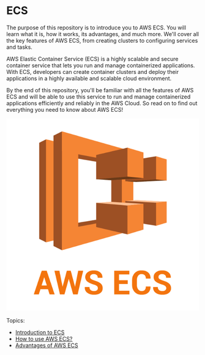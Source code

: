 # ECS

The purpose of this repository is to introduce you to AWS ECS. You will learn what it is, how it works, its advantages, and much more. We'll cover all the key features of AWS ECS, from creating clusters to configuring services and tasks.

AWS Elastic Container Service (ECS) is a highly scalable and secure container service that lets you run and manage containerized applications. With ECS, developers can create container clusters and deploy their applications in a highly available and scalable cloud environment.

By the end of this repository, you'll be familiar with all the features of AWS ECS and will be able to use this service to run and manage containerized applications efficiently and reliably in the AWS Cloud. So read on to find out everything you need to know about AWS ECS!

![AWS ECS logo](/images/aws-ecs.png)

Topics:
- [Introduction to ECS](introduction-ecs.md)
- [How to use AWS ECS?](how-to.md)
- [Advantages of AWS ECS](advantages-ecs.md)
 

